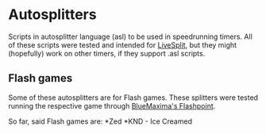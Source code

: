 # Autosplitters

Scripts in autosplitter language (asl) to be used in speedrunning timers.
All of these scripts were tested and intended for [LiveSplit](https://github.com/LiveSplit/LiveSplit), but they might (hopefully) work on other timers, if they support .asl scripts.

## Flash games

Some of these autosplitters are for Flash games. These splitters were tested running the respective game through [BlueMaxima's Flashpoint](https://github.com/FlashpointProject/launcher).

So far, said Flash games are:
*Zed
*KND - Ice Creamed
